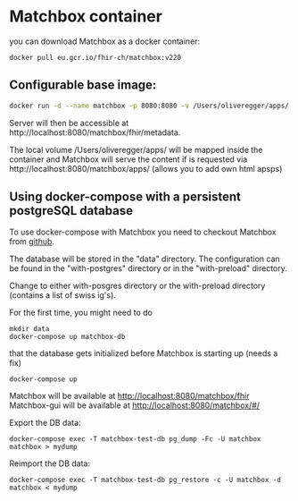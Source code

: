 # Matchbox container

you can download Matchbox as a docker container:

```
docker pull eu.gcr.io/fhir-ch/matchbox:v220
```

## Configurable base image:

```bash
docker run -d --name matchbox -p 8080:8080 -v /Users/oliveregger/apps/:/apps/ matchbox
```

Server will then be accessible at http://localhost:8080/matchbox/fhir/metadata. 

The local volume  /Users/oliveregger/apps/ will be mapped inside the container and Matchbox will serve the content
if is requested via  http://localhost:8080/matchbox/apps/ (allows you to add own html apsps)


## Using docker-compose with a persistent postgreSQL database

To use docker-compose with Matchbox you need to checkout Matchbox from [github](https://github.com/ahdis/matchbox).

The database will be stored in the "data" directory. The configuration can be found in the "with-postgres" directory or in the "with-preload" directory.

Change to either with-posgres directory or the with-preload directory (contains a list of swiss ig's).

For the first time, you might need to do 

```
mkdir data
docker-compose up matchbox-db
```
that the database gets initialized before Matchbox is starting up (needs a fix)

```
docker-compose up
```

Matchbox will be available at [http://localhost:8080/matchbox/fhir](http://localhost:8080/matchbox/fhir)
Matchbox-gui will be available at [http://localhost:8080/matchbox/#/](http://localhost:8080/matchbox/#/)

Export the DB data:
```
docker-compose exec -T matchbox-test-db pg_dump -Fc -U matchbox matchbox > mydump
```

Reimport the DB data:
```
docker-compose exec -T matchbox-test-db pg_restore -c -U matchbox -d matchbox < mydump
```